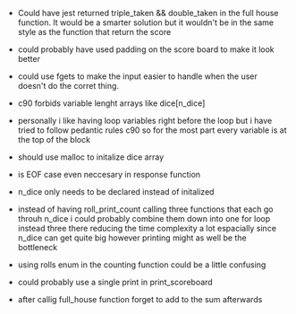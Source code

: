 - Could have jest returned triple_taken && double_taken in the full house function. It would be a smarter solution but it wouldn't be in the same style as the function that return the score
- could probably have used padding on the score board to make it look better
- could use fgets to make the input easier to handle when the user doesn't do the corret thing.
- c90 forbids variable lenght arrays like dice[n_dice]
- personally i like having loop variables right before the loop but i have tried to follow pedantic rules c90 so for the most part every variable is at the top of the block
- should use malloc to initalize dice array

- is EOF case even neccesary in response function
- n_dice only needs to be declared instead of initalized
- instead of having roll_print_count calling three functions that each go throuh n_dice i could probably combine them down into one for loop instead three there reducing the time complexity a lot espacially since n_dice can get quite big however printing might as well be the bottleneck
- using rolls enum in the counting function could be a little confusing
- could probably use a single print in print_scoreboard
- after callig full_house function forget to add to the sum afterwards
